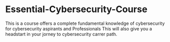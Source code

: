 # Essential-Cybersecurity-Course
This is a course offers a complete fundamental knowledge of cybersecurity for cybersecurity aspirants and Professionals
This will also give you a headstart in your jorney to cybersecurity carrer path.
